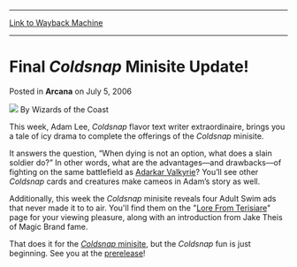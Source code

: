 
---
[Link to Wayback Machine](https://web.archive.org/web/20220703205713/https://magic.wizards.com/en/articles/archive/arcana/final-coldsnap-minisite-update-2006-07-05)

[_metadata_:author]:- "Wizards of the Coast"
[_metadata_:description]:- "This week, Adam Lee, Coldsnap flavor text writer extraordinaire, brings you a tale of icy drama to complete the offerings of the Coldsnap minisite.It answers the question, “When dying is not an option, what does a slain soldier do?” In other words, what are the advantages—and drawbacks—of fighting on the same battlefield as Adarkar Valkyrie? You’ll see other Coldsnap cards and"
[_metadata_:generator]:- "Drupal 7 (http://drupal.org)"
[_metadata_:node]:- "703336"
[_metadata_:publish_date]:- "2006-07-05"
[_metadata_:source]:- "div-main-content"
[_metadata_:title]:- "Final Coldsnap Minisite Update!"
[_metadata_:wayback_capture_timestamp]:- "2022-07-03 20:57:13"
[_metadata_:wayback_raw_url]:- "https://web.archive.org/web/20220703205713id_/https://magic.wizards.com/en/articles/archive/arcana/final-coldsnap-minisite-update-2006-07-05"
[_metadata_:wayback_url]:- "https://magic.wizards.com/en/articles/archive/arcana/final-coldsnap-minisite-update-2006-07-05"
---


Final *Coldsnap* Minisite Update!
=================================



 Posted in **Arcana**
 on July 5, 2006 






![](https://media.magic.wizards.com/styles/auth_small/public/images/person/wizards_author.jpg)
By Wizards of the Coast











This week, Adam Lee, *Coldsnap* flavor text writer extraordinaire, brings you a tale of icy drama to complete the offerings of the *Coldsnap* minisite.

It answers the question, “When dying is not an option, what does a slain soldier do?” In other words, what are the advantages—and drawbacks—of fighting on the same battlefield as [Adarkar Valkyrie](/en/articles/archive/serious-fun/flight-undying-bombs-2006-06-27)? You’ll see other *Coldsnap* cards and creatures make cameos in Adam’s story as well.


Additionally, this week the *Coldsnap* minisite reveals four Adult Swim ads that never made it to to air. You'll find them on the "[Lore From Terisiare](http://archive.wizards.com/Magic/Magazine/Article.aspx?x=magic/coldsnaplore/home)" page for your viewing pleasure, along with an introduction from Jake Theis of Magic Brand fame. 


That does it for the [*Coldsnap* minisite](http://archive.wizards.com/Magic/Magazine/Article.aspx?x=magic/coldsnap/home), but the *Coldsnap* fun is just beginning. See you at the [prerelease](http://archive.wizards.com/Magic/Magazine/Article.aspx?x=mtgcom/events/prereleases)!







